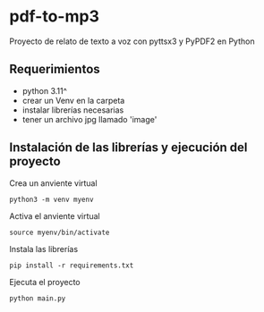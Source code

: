 # pdf-to-mp3

Proyecto de relato de texto a voz con pyttsx3 y PyPDF2 en Python

## Requerimientos
- python 3.11^
- crear un Venv en la carpeta
- instalar librerías necesarias
- tener un archivo jpg llamado 'image'


## Instalación de las librerías y ejecución del proyecto

Crea un anviente virtual

    python3 -m venv myenv
    
Activa el anviente virtual

    source myenv/bin/activate
    
Instala las librerías

    pip install -r requirements.txt

Ejecuta el proyecto

    python main.py
